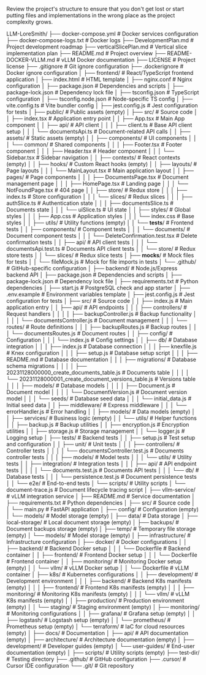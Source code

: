 Review the project's structure to ensure that you don't get lost or start putting files and implementations in the wrong place as the project complexity grows.

LLM-LoreSmith/
├── docker-compose.yml                  # Docker services configuration
├── docker-compose-logs.txt             # Docker logs
├── DevelopmentPlan.md                  # Project development roadmap
├── verticalSlicePlan.md                # Vertical slice implementation plan
├── README.md                           # Project overview
├── README-DOCKER-VLLM.md               # vLLM Docker documentation
├── LICENSE                             # Project license
├── .gitignore                          # Git ignore configuration
├── .dockerignore                       # Docker ignore configuration
│
├── frontend/                           # React/TypeScript frontend application
│   ├── index.html                      # HTML template
│   ├── nginx.conf                      # Nginx configuration
│   ├── package.json                    # Dependencies and scripts
│   ├── package-lock.json               # Dependency lock file
│   ├── tsconfig.json                   # TypeScript configuration
│   ├── tsconfig.node.json              # Node-specific TS config
│   ├── vite.config.ts                  # Vite bundler config
│   ├── jest.config.js                  # Jest configuration for tests
│   ├── public/                         # Public assets (empty)
│   ├── src/                            # Source code
│   │   ├── index.tsx                   # Application entry point
│   │   ├── App.tsx                     # Main App component
│   │   ├── api/                        # API client
│   │   │   ├── client.ts               # Base API client setup
│   │   │   └── documentsApi.ts         # Document-related API calls
│   │   ├── assets/                     # Static assets (empty)
│   │   ├── components/                 # UI components
│   │   │   └── common/                 # Shared components
│   │   │       ├── Footer.tsx          # Footer component
│   │   │       ├── Header.tsx          # Header component
│   │   │       └── Sidebar.tsx         # Sidebar navigation
│   │   ├── contexts/                   # React contexts (empty)
│   │   ├── hooks/                      # Custom React hooks (empty)
│   │   ├── layouts/                    # Page layouts
│   │   │   └── MainLayout.tsx          # Main application layout
│   │   ├── pages/                      # Page components
│   │   │   ├── DocumentsPage.tsx       # Document management page
│   │   │   ├── HomePage.tsx            # Landing page
│   │   │   └── NotFoundPage.tsx        # 404 page
│   │   ├── store/                      # Redux store
│   │   │   ├── index.ts                # Store configuration
│   │   │   └── slices/                 # Redux slices
│   │   │       ├── authSlice.ts        # Authentication state
│   │   │       ├── documentsSlice.ts   # Documents state
│   │   │       └── uiSlice.ts          # UI state
│   │   ├── styles/                     # Global styles
│   │   │   ├── App.css                 # Application styles
│   │   │   └── index.css               # Base styles
│   │   ├── utils/                      # Utility functions (empty)
│   │   └── __tests__/                  # Frontend tests
│   │       ├── components/             # Component tests
│   │       │   └── documents/          # Document component tests
│   │       │       └── DeleteConfirmation.test.tsx # Delete confirmation tests
│   │       ├── api/                    # API client tests
│   │       │   └── documentsApi.test.ts # Documents API client tests
│   │       └── store/                  # Redux store tests
│   │           └── slices/             # Redux slice tests
│   ├── __mocks__/                      # Mock files for tests
│   │   └── fileMock.js                 # Mock for file imports in tests
│   └── .github/                        # GitHub-specific configuration
│
├── backend/                            # Node.js/Express backend API
│   ├── package.json                    # Dependencies and scripts
│   ├── package-lock.json               # Dependency lock file
│   ├── requirements.txt                # Python dependencies
│   ├── start.js                        # PostgreSQL check and app starter
│   ├── .env.example                    # Environment variables template
│   ├── jest.config.js                  # Jest configuration for tests
│   ├── src/                            # Source code
│   │   ├── index.js                    # Main application entry
│   │   ├── api/                        # API endpoints
│   │   │   ├── controllers/            # Request handlers
│   │   │   │   ├── backupController.js # Backup functionality
│   │   │   │   └── documentsController.js # Document management
│   │   │   └── routes/                 # Route definitions
│   │   │       ├── backupRoutes.js     # Backup routes
│   │   │       └── documentsRoutes.js  # Document routes
│   │   ├── config/                     # Configuration
│   │   │   └── index.js                # Config settings
│   │   ├── db/                         # Database integration
│   │   │   ├── index.js                # Database connection
│   │   │   ├── knexfile.js             # Knex configuration
│   │   │   ├── setup.js                # Database setup script
│   │   │   ├── README.md               # Database documentation
│   │   │   ├── migrations/             # Database schema migrations
│   │   │   │   ├── 20231128000000_create_documents_table.js # Documents table
│   │   │   │   └── 20231128000001_create_document_versions_table.js # Versions table
│   │   │   ├── models/                 # Database models
│   │   │   │   ├── Document.js         # Document model
│   │   │   │   └── DocumentVersion.js  # Document version model
│   │   │   └── seeds/                  # Database seed data
│   │   │       └── initial_data.js     # Initial seed data
│   │   ├── middleware/                 # Express middleware
│   │   │   └── errorHandler.js         # Error handling
│   │   ├── models/                     # Data models (empty)
│   │   ├── services/                   # Business logic (empty)
│   │   └── utils/                      # Helper functions
│   │       ├── backup.js               # Backup utilities
│   │       ├── encryption.js           # Encryption utilities
│   │       ├── storage.js              # Storage management
│   │       └── logger.js               # Logging setup
│   ├── tests/                          # Backend tests
│   │   ├── setup.js                    # Test setup and configuration
│   │   ├── unit/                       # Unit tests
│   │   │   ├── controllers/            # Controller tests
│   │   │   │   └── documentsController.test.js # Documents controller tests
│   │   │   ├── models/                 # Model tests
│   │   │   └── utils/                  # Utility tests
│   │   ├── integration/                # Integration tests
│   │   │   ├── api/                    # API endpoint tests
│   │   │   │   └── documents.test.js   # Documents API tests
│   │   │   └── db/                     # Database tests
│   │   │       └── persistence.test.js # Document persistence tests
│   │   └── e2e/                        # End-to-end tests
│   └── scripts/                        # Utility scripts
│       └── document-trace.js           # Document lifecycle tracing script
│
├── vllm-service/                       # vLLM integration service
│   ├── README.md                       # Service documentation
│   ├── requirements.txt                # Python dependencies
│   ├── src/                            # Source code
│   │   └── main.py                     # FastAPI application
│   ├── config/                         # Configuration (empty)
│   └── models/                         # Model storage (empty)
│
├── data/                               # Data storage
│   ├── local-storage/                  # Local document storage (empty)
│   ├── backups/                        # Document backups storage (empty)
│   ├── temp/                           # Temporary file storage (empty)
│   └── models/                         # Model storage (empty)
│
├── infrastructure/                     # Infrastructure configuration
│   ├── docker/                         # Docker configurations
│   │   ├── backend/                    # Backend Docker setup
│   │   │   └── Dockerfile              # Backend container
│   │   ├── frontend/                   # Frontend Docker setup
│   │   │   └── Dockerfile              # Frontend container
│   │   ├── monitoring/                 # Monitoring Docker setup (empty)
│   │   └── vllm/                       # vLLM Docker setup
│   │       └── Dockerfile              # vLLM container
│   ├── k8s/                            # Kubernetes configurations
│   │   ├── development/                # Development environment
│   │   │   ├── backend/                # Backend K8s manifests (empty)
│   │   │   ├── frontend/               # Frontend K8s manifests (empty)
│   │   │   ├── monitoring/             # Monitoring K8s manifests (empty)
│   │   │   └── vllm/                   # vLLM K8s manifests (empty)
│   │   ├── production/                 # Production environment (empty)
│   │   └── staging/                    # Staging environment (empty)
│   ├── monitoring/                     # Monitoring configurations
│   │   ├── grafana/                    # Grafana setup (empty)
│   │   ├── logstash/                   # Logstash setup (empty)
│   │   └── prometheus/                 # Prometheus setup (empty)
│   └── terraform/                      # IaC for cloud resources (empty)
│
├── docs/                               # Documentation
│   ├── api/                            # API documentation (empty)
│   ├── architecture/                   # Architecture documentation (empty)
│   ├── development/                    # Developer guides (empty)
│   └── user-guides/                    # End-user documentation (empty)
│
├── scripts/                            # Utility scripts (empty)
├── test-dir/                           # Testing directory
├── .github/                            # GitHub configuration
├── .cursor/                            # Cursor IDE configuration
└── .git/                               # Git repository